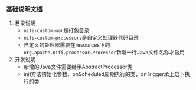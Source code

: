 ### 基础说明文档
1. 目录说明
    * `nifi-custom-nar`是打包目录
    * `nifi-custom-processors`是自定义处理器代码目录
    * 自定义的处理器需要在resources下的`org.apache.nifi.processor.Processor`新增一行Java文件名称才启用
2. 开发说明
    * 新增的Java文件需要继承AbstractProcessor类
    * init方法初始化参数，onScheduled周期执行的类，onTrigger承上启下执行的类